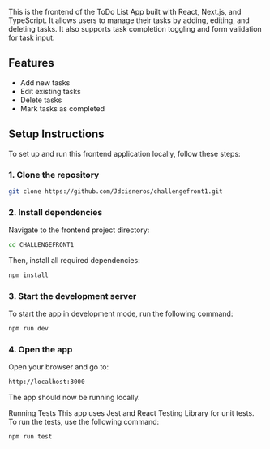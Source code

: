 This is the frontend of the ToDo List App built with React, Next.js, and TypeScript. It allows users to manage their tasks by adding, editing, and deleting tasks. It also supports task completion toggling and form validation for task input.

## Features
- Add new tasks
- Edit existing tasks
- Delete tasks
- Mark tasks as completed

## Setup Instructions

To set up and run this frontend application locally, follow these steps:

### 1. Clone the repository

```bash
git clone https://github.com/Jdcisneros/challengefront1.git
```

### 2. Install dependencies
Navigate to the frontend project directory:

```bash
cd CHALLENGEFRONT1
```
Then, install all required dependencies:

```bash
npm install
```

### 3. Start the development server
To start the app in development mode, run the following command:

```bash
npm run dev
```
### 4. Open the app
Open your browser and go to:

```bash
http://localhost:3000
```

The app should now be running locally.

Running Tests
This app uses Jest and React Testing Library for unit tests. To run the tests, use the following command:

```bash
npm run test
```

